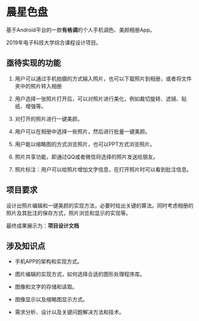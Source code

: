 # 晨星色盘

基于Android平台的一款**有格调**的个人手机调色、美颜相册App。

2019年电子科技大学综合课程设计项目。

## 亟待实现的功能

1. 用户可以通过手机拍摄的方式输入照片，也可以下载照片到相册，或者将文件夹中的照片转入相册

2. 用户选择一张照片打开后，可以对照片进行美化，例如裁切旋转、滤镜、贴纸、增强等。

3. 对打开的照片进行一键美颜。

4. 用户可以在相册中选择一些照片，然后进行批量一键美颜。

5. 用户能以缩略图的方式浏览照片，也可以PPT方式浏览照片。

6. 照片共享功能，即通过QQ或者微信将选择的照片发送给朋友。

7. 照片标注：用户可以给照片增加文字信息，在打开照片时可以看到批注信息。

## 项目要求

设计出照片编辑和一键美颜的实现方法，必要时给出关键的算法。同时考虑相册的照片及其批注的保存方式，照片浏览和显示的实现等。

最终成果展示为：**项目设计文档**

## 涉及知识点

+ 手机APP的架构和实现方式。

+ 图片编辑的实现方式，如何选择合适的图形处理程序库。

+ 图像和文字的存储和读取。

+ 图像显示以及缩略图显示方式。

+ 需求分析、设计以及关键问题解决方法和技术。
